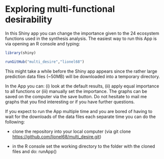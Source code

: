 # Exploring multi-functional desirability

In this Shiny app you can change the importance given to the 24 ecosystem functions used in the synthesis analysis. The easiest way to run this App is via opening an R console and typing:

```R
library(shiny)

runGitHub("multi_desire","lionel68")
```

This might take a while before the Shiny app appears since the rather large prediction data files (~50MB) will be downloaded into a temporary directory.

In the App you can: (i) look at the default results, (ii) apply equal importance to all functions or (iii) manually set the importance. The graphs can be saved on the computer via the save button. Do not hesitate to mail me graphs that you find interesting or if you have further questions.

If you expect to run the App multiple time and you are bored of having to wait for the downloads of the data files each separate time you can do the following:

* clone the repository into your local computer (via git clone https://github.com/lionel68/multi_desire.git)

* in the R console set the working directory to the folder with the cloned files and do: runApp()
